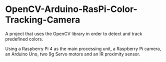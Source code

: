 # OpenCV-Arduino-RasPi-Color-Tracking-Camera
A project that uses the OpenCV library in order to detect and track predefined colors.

Using a Raspberry Pi 4 as the main processing unit, a Raspberry Pi camera, an Arduino Uno, two 9g Servo motors and an IR proximity sensor.
